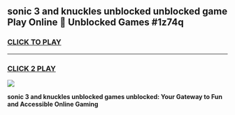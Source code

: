 
## sonic 3 and knuckles unblocked unblocked game Play Online 👋 Unblocked Games #1z74q
<h3>
<a href="https://premium.freeplayer.one?title=sonic_3_and_knuckles_unblocked&ref=21F">CLICK TO PLAY</a></h3>
<hr>

<h3>
<a href="https://premium.freeplayer.one?title=sonic_3_and_knuckles_unblocked&ref=21F">CLICK 2 PLAY</a>
  
</h3>

<a href="https://premium.freeplayer.one?title=sonic_3_and_knuckles_unblocked&ref=21F/"><img src="https://clearcache.store/games.png"></a>


**sonic 3 and knuckles unblocked games unblocked: Your Gateway to Fun and Accessible Online Gaming**
